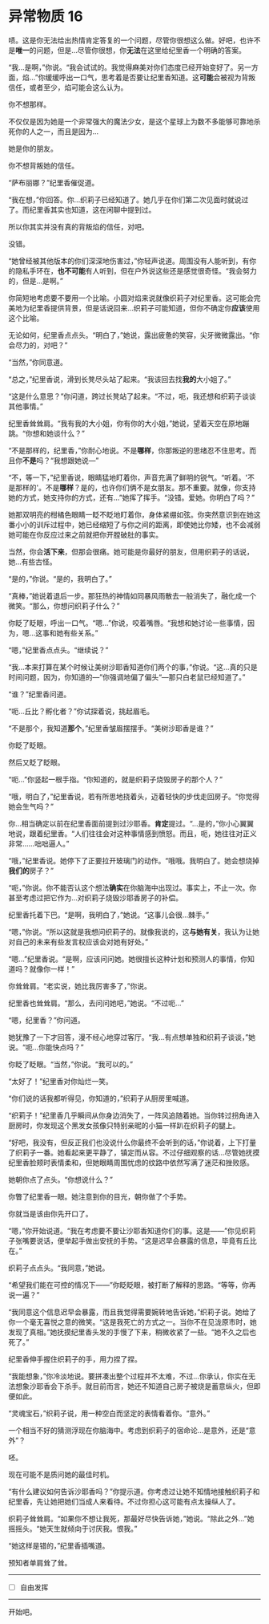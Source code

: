# 异常物质 16

啧。这是你无法给出热情肯定答复的一个问题，尽管你很想这么做。好吧，也许不是**唯一**的问题，但是...尽管你很想，你**无法**在这里给纪里香一个明确的答案。

“我...是啊，”你说。“我会试试的。我觉得麻美对你们态度已经开始变好了。另一方面，焰...”你缓缓呼出一口气，思考着是否要让纪里香知道。这**可能**会被视为背叛信任，或者至少，焰可能会这么认为。

你不想那样。

不仅仅是因为她是一个非常强大的魔法少女，是这个星球上为数不多能够可靠地杀死你的人之一，而且是因为...

她是你的朋友。

你不想背叛她的信任。

“萨布丽娜？”纪里香催促道。

“我在想，”你回答。你...织莉子已经知道了。她几乎在你们第二次见面时就说过了。而纪里香其实也知道，这在闲聊中提到过。

所以你其实并没有真的背叛焰的信任，对吧。

没错。

“她曾经被其他版本的你们深深地伤害过，”你轻声说道。周围没有人能听到，有你的隐私手环在，**也不可能**有人听到，但在户外说这些还是感觉很奇怪。“我会努力的，但是...是啊。”

你简短地考虑要不要用一个比喻。小圆对焰来说就像织莉子对纪里香。这可能会完美地为纪里香提供背景，但是话说回来...织莉子可能知道，但你不确定你**应该**使用这个比喻。

无论如何，纪里香点点头。“明白了，”她说，露出疲惫的笑容，尖牙微微露出。“你会尽力的，对吧？”

“当然，”你同意道。

“总之，”纪里香说，滑到长凳尽头站了起来。“我该回去找**我的**大小姐了。”

“这是什么意思？”你问道，跨过长凳站了起来。“不过，呃，我还想和织莉子谈谈其他事情。”

纪里香耸耸肩。“我有我的大小姐，你有你的大小姐，”她说，望着天空在原地蹦跳。“你想和她谈什么？”

“不是那样的，纪里香，”你耐心地说。不是**哪样**，你那叛逆的思绪忍不住思考。而且你**不是**吗？“我想跟她说—”

“不，等一下，”纪里香说，眼睛猛地盯着你，声音充满了鲜明的锐气。“听着。'不是那样的'。不是**哪样**？是的，也许你们俩不是女朋友。那不重要。就像，你支持她的方式，她支持你的方式，还有...”她挥了挥手。“没错。爱她。你明白了吗？”

她那双明亮的柑橘色眼睛一眨不眨地盯着你，身体紧绷如弦。你突然意识到在她这番小小的训斥过程中，她已经缩短了与你之间的距离，即使她比你矮，也不会减弱她可能在你反应过来之前就把你开膛破肚的事实。

当然，你会**活下来**，但那会很痛。她可能是你最好的朋友，但用织莉子的话说，她...有些古怪。

“是的，”你说。“是的，我明白了。”

“真棒，”她说着退后一步。那狂热的神情如同暴风雨散去一般消失了，融化成一个微笑。“那么，你想问织莉子什么？”

你眨了眨眼，呼出一口气。“嗯...”你说，咬着嘴唇。“我想和她讨论一些事情，因为，嗯...这事和她有些关系。”

“嗯，”纪里香点点头。“继续说？”

“我...本来打算在某个时候让美树沙耶香知道你们两个的事，”你说。“这...真的只是时间问题，因为，你知道的—”你强调地偏了偏头“—那只白老鼠已经知道了。”

“谁？”纪里香问道。

“呃...丘比？孵化者？”你试探着说，挑起眉毛。

“不是那个，我知道**那个**。”纪里香皱眉摆摆手。“美树沙耶香是谁？”

你眨了眨眼。

然后又眨了眨眼。

“呃...”你竖起一根手指。“你知道的，就是织莉子烧毁房子的那个人？”

“哦，明白了，”纪里香说，若有所思地挠着头，迈着轻快的步伐走回房子。“你觉得她会生气吗？”

你...相当确定以前在纪里香面前提到过沙耶香。**肯定**提过。“...是的，”你小心翼翼地说，跟着纪里香。“人们往往会对这种事情感到愤怒。而且，呃，她往往对正义非常……咄咄逼人。”

“哦，”纪里香说。她停下了正要拉开玻璃门的动作。“哦哦。我明白了。她会想烧掉**我们的**房子？”

“呃，”你说。你不能否认这个想法**确实**在你脑海中出现过。事实上，不止一次。你甚至考虑过把它作为...对织莉子烧毁沙耶香房子的补偿。

纪里香托着下巴。“是啊，我明白了，”她说。“这事儿会很...棘手。”

“嗯，”你说。“所以这就是我想问织莉子的。就像我说的，这**与她有关**，我认为让她对自己的未来有些发言权应该会对她有好处。”

“嗯...”纪里香说。“是啊，应该问问她。她很擅长这种计划和预测人的事情，你知道吗？就像你一样！”

你耸耸肩。“老实说，她比我厉害多了，”你说。

纪里香也耸耸肩。“那么，去问问她吧，”她说。“不过呃...”

“嗯，纪里香？”你问道。

她犹豫了一下才回答，漫不经心地穿过客厅。“我...有点想单独和织莉子谈谈，”她说。“呃...你能快点吗？”

你眨了眨眼。“当然，”你说。“我可以的。”

“太好了！”纪里香对你灿烂一笑。

“你们说的话我都听得见，你知道的，”织莉子从厨房里喊道。

“织莉子！”纪里香几乎瞬间从你身边消失了，一阵风追随着她。当你转过拐角进入厨房时，你发现这个黑发女孩像只特别亲昵的小猫一样趴在织莉子的腿上。

“好吧，我没有，但反正我们也没说什么你最终不会听到的话，”你说着，上下打量了织莉子一番。她看起来更平静了，镇定而从容。不过仔细观察的话...尽管她抚摸纪里香脸颊时表情柔和，但她眼睛周围忧虑的纹路中依然写满了迷茫和挫败感。

她朝你点了点头。“你想说什么？”

你瞥了纪里香一眼。她注意到你的目光，朝你做了个手势。

你就当是该由你先开口了。

“嗯，”你开始说道。“我在考虑要不要让沙耶香知道你们的事。这是——”你见织莉子张嘴要说话，便举起手做出安抚的手势。“这是迟早会暴露的信息，毕竟有丘比在。”

织莉子点点头。“我同意，”她说。

“希望我们能在可控的情况下——”你眨眨眼，被打断了解释的思路。“等等，你再说一遍？”

“我同意这个信息迟早会暴露，而且我觉得需要婉转地告诉她，”织莉子说。她给了你一个毫无喜悦之意的微笑。“这是我死亡的方式之一。当你不在见泷原市时，她发现了真相。”她抚摸纪里香头发的手慢了下来，稍微收紧了一些。“她不久之后也死了。”

纪里香伸手握住织莉子的手，用力捏了捏。

“我能想象，”你冷淡地说。要拼凑出整个过程并不太难，不过...你承认，你实在无法想象沙耶香会下杀手。就目前而言，她还不知道自己房子被烧是蓄意纵火，但即便如此。

“灵魂宝石，”织莉子说，用一种空白而坚定的表情看着你。“意外。”

一个相当不好的猜测浮现在你脑海中。考虑到织莉子的宿命论...是意外，还是“意外”？

呸。

现在可能不是质问她的最佳时机。

“有什么建议如何告诉沙耶香吗？”你提示道。你考虑过让她不知情地接触织莉子和纪里香，先让她把她们当成人来看待。不过你担心这可能有点太操纵人了。

织莉子耸耸肩。“如果你不想让我死，那最好尽快告诉她，”她说。“除此之外...”她摇摇头。“她天生就倾向于讨厌我。恨我。”

“她这样是错的，”纪里香插嘴道。

预知者单肩耸了耸。

---

- [ ] 自由发挥

---

开始吧。
